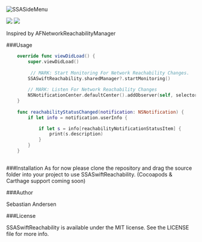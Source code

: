 ![SSASideMenu](https://github.com/SSA111/SSASwiftReachability/blob/master/SSASwiftReachabilityCover.png)

[![](http://img.shields.io/badge/iOS-8.0%2B-blue.svg)]() [![](http://img.shields.io/badge/Swift-2.0-blue.svg)]() 

Inspired by AFNetworkReachabilityManager

###Usage

```swift
    override func viewDidLoad() {
        super.viewDidLoad()
        
         // MARK: Start Monitoring For Network Reachability Changes.
        SSASwiftReachability.sharedManager?.startMonitoring()
        
        // MARK: Listen For Network Reachability Changes
        NSNotificationCenter.defaultCenter().addObserver(self, selector: "reachabilityStatusChanged:", name: reachabilityDidChangeNotification, object: nil)
    }
    
    func reachabilityStatusChanged(notification: NSNotification) {
        if let info = notification.userInfo {

            if let s = info[reachabilityNotificationStatusItem] {
                print(s.description)
            }
        }
    }
    
```
###Installation 
As for now please clone the repository and drag the source folder into your project to use SSASwiftReachability. (Cocoapods & Carthage
support coming soon) 

###Author

Sebastian Andersen

###License

SSASwiftReachability is available under the MIT license. See the LICENSE file for more info.
